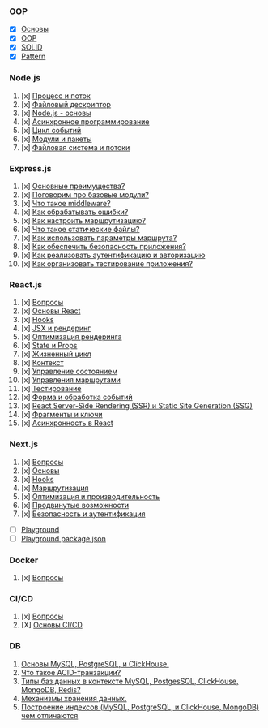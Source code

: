 ### OOP
-  [x] [Основы](./oop/basic.md)
 - [x] [OOP](./oop/oop.md)
 - [x] [SOLID](./oop/solid.md)
 - [x] [Pattern](./oop/pattern.md)

### Node.js

1. [x] [Процесс и поток](node/process.md)
2. [x] [Файловый дескриптор](node/file-descriptor.md)
3. [x] [Node.js - основы](node/node-js-fundamentals.md)
4. [x] [Асинхронное программирование](node/asynchronous-programming.md)
5. [x] [Цикл событий](node/event-loop.md)
6. [x] [Модули и пакеты](node/modules-packages.md)
7. [x] [Файловая система и потоки](node/file-system-streams.md)

### Express.js

1. [x] [Основные преимущества?](express/advantages.md)
2. [x] [Поговорим про базовые модули?](express/modules.md)
3. [x] [Что такое middleware?](express/middlewares.md)
4. [x] [Как обрабатывать ошибки?](express/errors.md)
5. [x] [Как настроить маршрутизацию?](express/routers.md) 
6. [x] [Что такое статические файлы?](express/static-files.md)
7. [x] [Как использовать параметры маршрута?](express/router-params.md) 
8. [x] [Как обеспечить безопасность приложения?](express/security.md)
9. [x] [Как реализовать аутентификацию и авторизацию](express/auth.md) 
10. [x] [Как организовать тестирование приложения?](express/tests.md)

### React.js

1. [x] [Вопросы](react/questions.md)
2. [x] [Основы React](react/fundamental.md)
3. [x] [Hooks](react/hooks/hooks.md)
4. [x] [JSX и рендеринг](react/jsx.md)
5. [x] [Оптимизация рендеринга](react/optimization.md)
6. [x] [State и Props](react/state.md)
7. [x] [Жизненный цикл](react/life-cycle.md)
8. [x] [Контекст](react/life-cycle.md)
9. [x] [Управление состоянием](react/state-management.md)
10. [x] [Управления маршрутами](react/router.md)
11. [x] [Тестирование](react/tests.md)
12. [x] [Форма и обработка событий](react/form-events.md)
13. [x] [React Server-Side Rendering (SSR) и Static Site Generation (SSG)](react/ssr-ssg.md)
14. [x] [Фрагменты и ключи](react/fragmens-keys.md)
15. [x] [Асинхронность в React](react/async.md)

### Next.js

1. [x] [Вопросы](next/questions.md)
2. [x] [Основы](next/fundamentals.md)
3. [x] [Hooks](next/hooks.md)
4. [x] [Маршрутизация](next/routing.md)
5. [x] [Оптимизация и производительность](next/performance.md)
6. [x] [Продвинутые возможности](next/advanced.md)
7. [x] [Безопасность и аутентификация](next/security.md)
- [ ] [Playground](next/playground.md)
- [ ] [Playground package.json](demo-next/package.json)

### Docker

1. [x] [Вопросы](docker/questions.md)

### CI/CD

1. [x] [Вопросы](ci-cd/questions.md)
2. [X] [Основы CI/CD](ci-cd/fundamentals.md)

### DB

1. [Основы MySQL, PostgreSQL, и ClickHouse.](./db/basic.md)
2. [Что такое ACID-транзакции?](./db/acid.md)
3. [Типы баз данных в контексте MySQL, PostgesSQL, ClickHouse, MongoDB, Redis?](./db/types.md)
4. [Механизмы хранения данных.](./db/engines.md)
5. [Построение индексов (MySQL, PostgreSQL, и ClickHouse, MongoDB) чем отличаются]()
